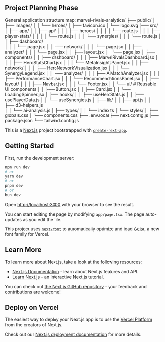 ## Project Planning Phase

General application structure map:
marvel-rivals-analytics/
├── public/
│ ├── images/
│ │ └── heroes/
│ ├── favicon.ico
│ └── logo.svg
├── src/
│ ├── app/
│ │ ├── api/
│ │ │ ├── heroes/
│ │ │ │ └── route.js
│ │ │ ├── player-stats/
│ │ │ │ └── route.js
│ │ │ └── synergies/
│ │ │ └── route.js
│ │ ├── dashboard/  
│ │ │ └── page.jsx
│ │ ├── network/
│ │ │ └── page.jsx
│ │ ├── analyzer/
│ │ │ └── page.jsx
│ │ ├── layout.jsx
│ │ └── page.jsx
│ ├── components/
│ │ ├── dashboard/
│ │ │ ├── MarvelRivalsDashboard.jsx
│ │ │ ├── HeroStatsChart.jsx
│ │ │ └── MetaInsightsPanel.jsx
│ │ ├── network/
│ │ │ ├── HeroNetworkVisualization.jsx
│ │ │ └── SynergyLegend.jsx
│ │ ├── analyzer/
│ │ │ ├── AIMatchAnalyzer.jsx
│ │ │ ├── PerformanceChart.jsx
│ │ │ └── RecommendationsPanel.jsx
│ │ ├── layout/
│ │ │ ├── Navbar.jsx
│ │ │ └── Footer.jsx
│ │ └── ui/ # Reusable UI components
│ │ ├── Button.jsx
│ │ ├── Card.jsx
│ │ └── LoadingSpinner.jsx
│ ├── hooks/
│ │ ├── useHeroStats.js
│ │ ├── usePlayerData.js
│ │ └── useSynergies.js
│ ├── lib/
│ │ ├── api.js
│ │ ├── d3-helpers.js  
│ │ └── ai-analysis.js
│ ├── types/
│ │ └── index.ts
│ └── styles/
│ ├── globals.css
│ └── components.css
├── .env.local
├── next.config.js
├── package.json
└── tailwind.config.js

This is a [Next.js](https://nextjs.org) project bootstrapped with [`create-next-app`](https://nextjs.org/docs/app/api-reference/cli/create-next-app).

## Getting Started

First, run the development server:

```bash
npm run dev
# or
yarn dev
# or
pnpm dev
# or
bun dev
```

Open [http://localhost:3000](http://localhost:3000) with your browser to see the result.

You can start editing the page by modifying `app/page.tsx`. The page auto-updates as you edit the file.

This project uses [`next/font`](https://nextjs.org/docs/app/building-your-application/optimizing/fonts) to automatically optimize and load [Geist](https://vercel.com/font), a new font family for Vercel.

## Learn More

To learn more about Next.js, take a look at the following resources:

- [Next.js Documentation](https://nextjs.org/docs) - learn about Next.js features and API.
- [Learn Next.js](https://nextjs.org/learn) - an interactive Next.js tutorial.

You can check out [the Next.js GitHub repository](https://github.com/vercel/next.js) - your feedback and contributions are welcome!

## Deploy on Vercel

The easiest way to deploy your Next.js app is to use the [Vercel Platform](https://vercel.com/new?utm_medium=default-template&filter=next.js&utm_source=create-next-app&utm_campaign=create-next-app-readme) from the creators of Next.js.

Check out our [Next.js deployment documentation](https://nextjs.org/docs/app/building-your-application/deploying) for more details.
